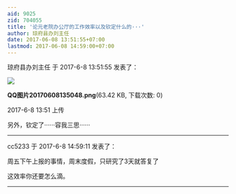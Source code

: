 ```yaml
---
aid: 9025
zid: 704055
title: '论元老院办公厅的工作效率以及钦定什么的···'
author: 琼府县办刘主任
date: 2017-06-08 13:51:55+07:00
lastmod: 2017-06-08 14:59:00+07:00
---
```


琼府县办刘主任 于 2017-6-8 13:51:55 发表了：

![](https://mirrors.tuna.tsinghua.edu.cn/osdn/lgqm/72877/135102fq8qnnkyerzk5q5z.png)



**QQ图片20170608135048.png**(63.42 KB, 下载次数: 0)



2017-6-8 13:51 上传



另外，钦定了······容我三思······

---------

cc5233 于 2017-6-8 14:59:11 发表了：

周五下午上报的事情，周末度假，只研究了3天就答复了

这效率你还要怎么滴。

---------

